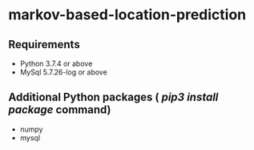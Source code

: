 # markov-based-location-prediction

## Requirements ##
* Python 3.7.4 or above
* MySql 5.7.26-log or above

## Additional Python packages ( ___pip3 install package___ command) ##
* numpy
* mysql
